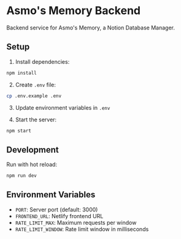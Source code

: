# Asmo's Memory Backend

Backend service for Asmo's Memory, a Notion Database Manager.

## Setup

1. Install dependencies:
```bash
npm install
```

2. Create `.env` file:
```bash
cp .env.example .env
```

3. Update environment variables in `.env`

4. Start the server:
```bash
npm start
```

## Development

Run with hot reload:
```bash
npm run dev
```

## Environment Variables

- `PORT`: Server port (default: 3000)
- `FRONTEND_URL`: Netlify frontend URL
- `RATE_LIMIT_MAX`: Maximum requests per window
- `RATE_LIMIT_WINDOW`: Rate limit window in milliseconds